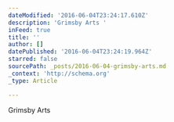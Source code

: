 ```yaml
---
dateModified: '2016-06-04T23:24:17.610Z'
description: 'Grimsby Arts '
inFeed: true
title: ''
author: []
datePublished: '2016-06-04T23:24:19.964Z'
starred: false
sourcePath: _posts/2016-06-04-grimsby-arts.md
_context: 'http://schema.org'
_type: Article

---
```

Grimsby Arts